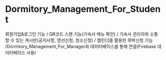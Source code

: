 # Dormitory_Management_For_Student
회원가입&로그인 기능 / QR코드 스캔 기능(기숙사 메뉴 확인) / 기숙사 관리자와 소통할 수 있는 게시판(공지사항, 영선신청, 청소신청) / 캘린더를 활용한 외박신청 기능 /Dormitory_Management_For_Manager와 데이터베이스를 통해 연결(Firebase 데이터베이스 사용)
